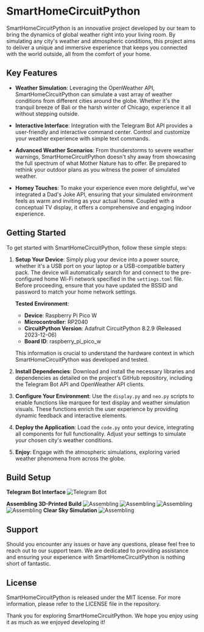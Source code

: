 # SmartHomeCircuitPython

SmartHomeCircuitPython is an innovative project developed by our team to bring the dynamics of global weather right into your living room. By simulating any city's weather and atmospheric conditions, this project aims to deliver a unique and immersive experience that keeps you connected with the world outside, all from the comfort of your home.

## Key Features

- **Weather Simulation**: Leveraging the OpenWeather API, SmartHomeCircuitPython can simulate a vast array of weather conditions from different cities around the globe. Whether it's the tranquil breeze of Bali or the harsh winter of Chicago, experience it all without stepping outside.

- **Interactive Interface**: Integration with the Telegram Bot API provides a user-friendly and interactive command center. Control and customize your weather experience with simple text commands.

- **Advanced Weather Scenarios**: From thunderstorms to severe weather warnings, SmartHomeCircuitPython doesn't shy away from showcasing the full spectrum of what Mother Nature has to offer. Be prepared to rethink your outdoor plans as you witness the power of simulated weather.

- **Homey Touches**: To make your experience even more delightful, we've integrated a Dad's Joke API, ensuring that your simulated environment feels as warm and inviting as your actual home. Coupled with a conceptual TV display, it offers a comprehensive and engaging indoor experience.

## Getting Started

To get started with SmartHomeCircuitPython, follow these simple steps:

1. **Setup Your Device**: Simply plug your device into a power source, whether it's a USB port on your laptop or a USB-compatible battery pack. The device will automatically search for and connect to the pre-configured home Wi-Fi network specified in the `settings.toml` file. Before proceeding, ensure that you have updated the BSSID and password to match your home network settings.

    **Tested Environment**:
    - **Device**: Raspberry Pi Pico W
    - **Microcontroller**: RP2040
    - **CircuitPython Version**: Adafruit CircuitPython 8.2.9 (Released 2023-12-06)
    - **Board ID**: raspberry_pi_pico_w

    This information is crucial to understand the hardware context in which SmartHomeCircuitPython was developed and tested.

2. **Install Dependencies**: Download and install the necessary libraries and dependencies as detailed on the project's GitHub repository, including the Telegram Bot API and OpenWeather API clients.

3. **Configure Your Environment**: Use the `display.py` and `neo.py` scripts to enable functions like marquee for text display and weather simulation visuals. These functions enrich the user experience by providing dynamic feedback and interactive elements.

4. **Deploy the Application**: Load the `code.py` onto your device, integrating all components for full functionality. Adjust your settings to simulate your chosen city's weather conditions.

5. **Enjoy**: Engage with the atmospheric simulations, exploring varied weather phenomena from across the globe.

## Build Setup

**Telegram Bot Interface**
![Telegram Bot](images/1.jpg)

**Assembling 3D-Printed Build**
![Assembling](images/2.jpg)
![Assembling](images/3.jpg)
![Assembling](images/4.jpg)
![Assembling](images/5.jpg)
**Clear Sky Simulation**
![Assembling](images/6.jpg)

## Support

Should you encounter any issues or have any questions, please feel free to reach out to our support team. We are dedicated to providing assistance and ensuring your experience with SmartHomeCircuitPython is nothing short of fantastic.

## License

SmartHomeCircuitPython is released under the MIT license. For more information, please refer to the LICENSE file in the repository.

Thank you for exploring SmartHomeCircuitPython. We hope you enjoy using it as much as we enjoyed developing it!
